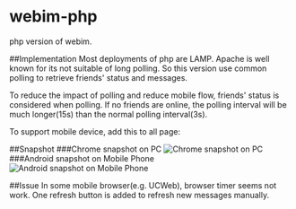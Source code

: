 webim-php
=========

php version of webim.

##Implementation
Most deployments of php are LAMP. Apache is well known for its not suitable of long polling.
So this version use common polling to retrieve friends' status and messages.

To reduce the impact of polling and reduce mobile flow, friends' status is considered when polling.
If no friends are online, the polling interval will be much longer(15s) than the normal polling interval(3s).

To support mobile device, add this to all page:
    <meta name="viewport" content="width=device-width, inital-scale=1">

##Snapshot
###Chrome snapshot on PC
![Chrome snapshot on PC](webim-php/snapshot/chrome.png)
###Android snapshot on Mobile Phone
![Android snapshot on Mobile Phone](webim-php/snapshot/android.png)

##Issue
In some mobile browser(e.g. UCWeb), browser timer seems not work. One refresh button is added
to refresh new messages manually.
